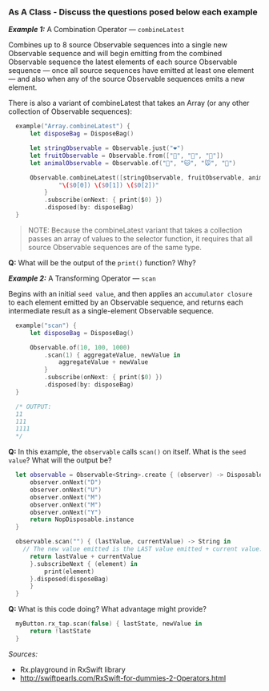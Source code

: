 ### As A Class - Discuss the questions posed below each example

__*Example 1:*__ A Combination Operator &mdash; `combineLatest`

Combines up to 8 source Observable sequences into a single new Observable sequence and will begin emitting from the combined Observable sequence the latest elements of each source Observable sequence &mdash; once all source sequences have emitted at least one element &mdash; and also when any of the source Observable sequences emits a new element.

There is also a variant of combineLatest that takes an Array (or any other collection of Observable sequences):

```Swift
  example("Array.combineLatest") {
      let disposeBag = DisposeBag()

      let stringObservable = Observable.just("❤️")
      let fruitObservable = Observable.from(["🍎", "🍐", "🍊"])
      let animalObservable = Observable.of("🐶", "🐱", "🐭", "🐹")

      Observable.combineLatest([stringObservable, fruitObservable, animalObservable]) {
              "\($0[0]) \($0[1]) \($0[2])"
          }
          .subscribe(onNext: { print($0) })
          .disposed(by: disposeBag)
  }
```

> NOTE: Because the combineLatest variant that takes a collection passes an array of values to the selector function, it requires that all source Observable sequences are of the same type.

**Q:** What will be the output of the `print()` function? Why?

<!-- SOLUTION:
This produces:
--- Array.combineLatest example ---
❤️ 🍎 🐶
❤️ 🍐 🐶
❤️ 🍐 🐱
❤️ 🍊 🐱
❤️ 🍊 🐭
❤️ 🍊 🐹 -->


__*Example 2:*__ A Transforming Operator &mdash; `scan`

Begins with an initial `seed value`, and then applies an `accumulator closure` to each element emitted by an Observable sequence, and returns each intermediate result as a single-element Observable sequence.

```swift
  example("scan") {
      let disposeBag = DisposeBag()

      Observable.of(10, 100, 1000)
          .scan(1) { aggregateValue, newValue in
              aggregateValue + newValue
          }
          .subscribe(onNext: { print($0) })
          .disposed(by: disposeBag)
  }

  /* OUTPUT:
  11
  111
  1111
  */
```

**Q:** In this example, the `observable` calls `scan()` on itself. What is the `seed value`? What will the output be?

```Swift
  let observable = Observable<String>.create { (observer) -> Disposable in
      observer.onNext("D")
      observer.onNext("U")
      observer.onNext("M")
      observer.onNext("M")
      observer.onNext("Y")
      return NopDisposable.instance
  }

  observable.scan("") { (lastValue, currentValue) -> String in
  	// The new value emitted is the LAST value emitted + current value:
      return lastValue + currentValue
      }.subscribeNext { (element) in
          print(element)
      }.disposed(disposeBag)
      }
  }
```

<!-- SOLUTION: This will print:
D
DU
DUM
DUMM
DUMMY -->


**Q:** What is this code doing? What advantage might provide?

```Swift
  myButton.rx_tap.scan(false) { lastState, newValue in
      return !lastState
  }
```

*Sources:* </br>
- Rx.playground in RxSwift library
- http://swiftpearls.com/RxSwift-for-dummies-2-Operators.html





<!-- TODO: Add these operators to exercise?

takeUntil

scan
  - has example in RxSwift
    - needs better example?

debounce?

 -->



<!-- TODO: get exercises for Operators  -->
